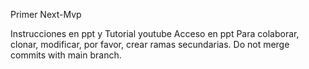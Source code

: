 Primer Next-Mvp

Instrucciones en ppt y Tutorial youtube 
Acceso en ppt
Para colaborar, clonar, modificar, por favor, crear ramas secundarias.
Do not merge commits with main branch.

